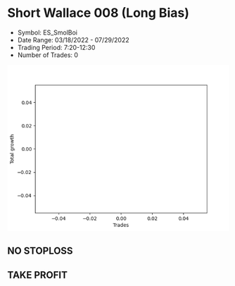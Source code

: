 # Short Wallace 008 (Long Bias)
- Symbol: ES_SmolBoi
- Date Range: 03/18/2022 - 07/29/2022
- Trading Period: 7:20-12:30
- Number of Trades: 0

![Plot](ShortWallace008ES_SmolBoi(LongBias).png)
## NO STOPLOSS


## TAKE PROFIT




